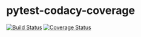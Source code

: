 # pytest-codacy-coverage

[![Build Status](https://travis-ci.org/ezequielramos/pytest-codacy-coverage.svg?branch=master)](https://travis-ci.org/ezequielramos/pytest-codacy-coverage) 
[![Coverage Status](https://coveralls.io/repos/github/ezequielramos/pytest-codacy-coverage/badge.svg?branch=master)](https://coveralls.io/github/ezequielramos/pytest-codacy-coverage?branch=master)
